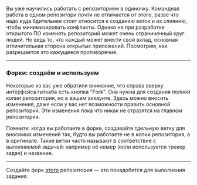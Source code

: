 Вы уже научились работать с репозиторием в одиночку. Командная работа в одном репозитори почти не отличается от этого, разве что надо куда бдительнее стоит относится к созданию веток и их слиянию, чтобы минимизировать конфликты. Однако не при разработке открытого ПО изменять репозиторий может очень ограниченный круг людей. Но ведь то, что каждый может внести свой вклад, основная отличительная сторона открытых приложений. Посмотрим, как разрешается это кажущееся противоречие.

---

### Форки: создаём и используем
Некоторые из вас уже обратили внимание, что справа вверху интерфейса гитхаба есть кнопка "Fork". Она нужна для создания полной копии репозитория, но в вашем аккаунте. Здесь можно вносить изменения, даже если у вас нет возможности править основной репозиторий. Эти изменения пока что никак не отразятся на главном репозитории. 

Помните: когда вы работаете в форке, создавайте тдельную ветку для вносимых изменений так, будто вы работаете не в копии репозитория, а в оригинале. Такие ветки часто называют в соответствие с выполняемой задачей: например её номер (если используется трекер задач) и название.

---

Создайте форк [этого](<добавить ссылку>) репозитория — это понадобится для выполнения задания.
